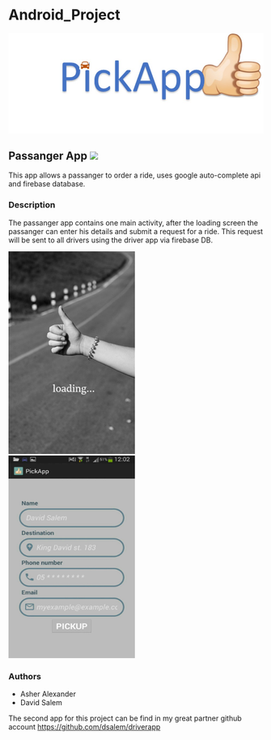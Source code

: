 # Android_Project
![pickApp](/images/pickApp.jpg)

## Passanger App <img src="https://raw.githubusercontent.com/MartinHeinz/MartinHeinz/master/wave.gif" width="30px">

This app allows a passanger to order a ride,
uses google auto-complete api and firebase database.

### Description
The passanger app contains one main activity, after the loading screen the passanger can enter his details and submit a request for a ride.
This request will be sent to all drivers using the driver app via firebase DB.
<p>
  <img src="/images/loading.jpg" height="400" width="250" > <br>
  <img src="/images/order_ride.jpg" height="400" width="250" > <br>
</p>

### Authors
* Asher Alexander
* David Salem

The second app for this project can be find in my great partner github account https://github.com/dsalem/driverapp
